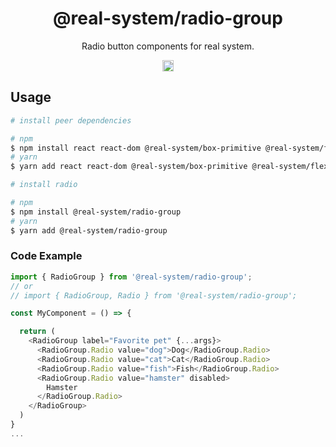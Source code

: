 <h1 align="center">@real-system/radio-group</h1>
<p align="center">Radio button components for real system.</p>
<p align="center">
<a href="https://www.npmjs.com/package/@real-system/radio-group"><img src="https://badgen.net/npm/v/@real-system/radio-group?label=&icon=npm&color=blue" alt="npm version" height="18"/></a>
</p>

## Usage

```bash
# install peer dependencies

# npm
$ npm install react react-dom @real-system/box-primitive @real-system/flex @real-system/a11y-library @real-system/state-library @real-system/styling-library @real-system/theme-library @real-system/utils-library @real-system/visually-hidden
# yarn
$ yarn add react react-dom @real-system/box-primitive @real-system/flex @real-system/a11y-library @real-system/state-library @real-system/styling-library @real-system/theme-library @real-system/utils-library @real-system/visually-hidden

# install radio

# npm
$ npm install @real-system/radio-group
# yarn
$ yarn add @real-system/radio-group
```

### Code Example

```javascript
import { RadioGroup } from '@real-system/radio-group';
// or
// import { RadioGroup, Radio } from '@real-system/radio-group';

const MyComponent = () => {

  return (
    <RadioGroup label="Favorite pet" {...args}>
      <RadioGroup.Radio value="dog">Dog</RadioGroup.Radio>
      <RadioGroup.Radio value="cat">Cat</RadioGroup.Radio>
      <RadioGroup.Radio value="fish">Fish</RadioGroup.Radio>
      <RadioGroup.Radio value="hamster" disabled>
        Hamster
      </RadioGroup.Radio>
    </RadioGroup>
  )
}
...

```
